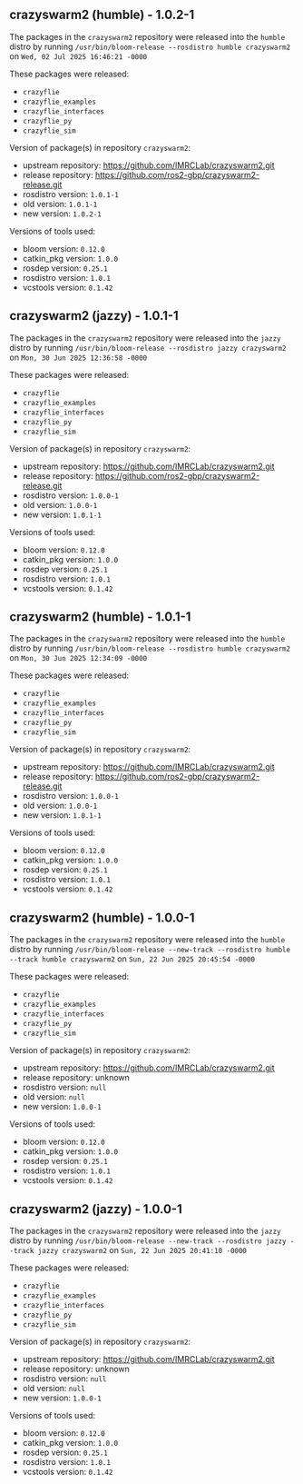 ## crazyswarm2 (humble) - 1.0.2-1

The packages in the `crazyswarm2` repository were released into the `humble` distro by running `/usr/bin/bloom-release --rosdistro humble crazyswarm2` on `Wed, 02 Jul 2025 16:46:21 -0000`

These packages were released:
- `crazyflie`
- `crazyflie_examples`
- `crazyflie_interfaces`
- `crazyflie_py`
- `crazyflie_sim`

Version of package(s) in repository `crazyswarm2`:

- upstream repository: https://github.com/IMRCLab/crazyswarm2.git
- release repository: https://github.com/ros2-gbp/crazyswarm2-release.git
- rosdistro version: `1.0.1-1`
- old version: `1.0.1-1`
- new version: `1.0.2-1`

Versions of tools used:

- bloom version: `0.12.0`
- catkin_pkg version: `1.0.0`
- rosdep version: `0.25.1`
- rosdistro version: `1.0.1`
- vcstools version: `0.1.42`


## crazyswarm2 (jazzy) - 1.0.1-1

The packages in the `crazyswarm2` repository were released into the `jazzy` distro by running `/usr/bin/bloom-release --rosdistro jazzy crazyswarm2` on `Mon, 30 Jun 2025 12:36:58 -0000`

These packages were released:
- `crazyflie`
- `crazyflie_examples`
- `crazyflie_interfaces`
- `crazyflie_py`
- `crazyflie_sim`

Version of package(s) in repository `crazyswarm2`:

- upstream repository: https://github.com/IMRCLab/crazyswarm2.git
- release repository: https://github.com/ros2-gbp/crazyswarm2-release.git
- rosdistro version: `1.0.0-1`
- old version: `1.0.0-1`
- new version: `1.0.1-1`

Versions of tools used:

- bloom version: `0.12.0`
- catkin_pkg version: `1.0.0`
- rosdep version: `0.25.1`
- rosdistro version: `1.0.1`
- vcstools version: `0.1.42`


## crazyswarm2 (humble) - 1.0.1-1

The packages in the `crazyswarm2` repository were released into the `humble` distro by running `/usr/bin/bloom-release --rosdistro humble crazyswarm2` on `Mon, 30 Jun 2025 12:34:09 -0000`

These packages were released:
- `crazyflie`
- `crazyflie_examples`
- `crazyflie_interfaces`
- `crazyflie_py`
- `crazyflie_sim`

Version of package(s) in repository `crazyswarm2`:

- upstream repository: https://github.com/IMRCLab/crazyswarm2.git
- release repository: https://github.com/ros2-gbp/crazyswarm2-release.git
- rosdistro version: `1.0.0-1`
- old version: `1.0.0-1`
- new version: `1.0.1-1`

Versions of tools used:

- bloom version: `0.12.0`
- catkin_pkg version: `1.0.0`
- rosdep version: `0.25.1`
- rosdistro version: `1.0.1`
- vcstools version: `0.1.42`


## crazyswarm2 (humble) - 1.0.0-1

The packages in the `crazyswarm2` repository were released into the `humble` distro by running `/usr/bin/bloom-release --new-track --rosdistro humble --track humble crazyswarm2` on `Sun, 22 Jun 2025 20:45:54 -0000`

These packages were released:
- `crazyflie`
- `crazyflie_examples`
- `crazyflie_interfaces`
- `crazyflie_py`
- `crazyflie_sim`

Version of package(s) in repository `crazyswarm2`:

- upstream repository: https://github.com/IMRCLab/crazyswarm2.git
- release repository: unknown
- rosdistro version: `null`
- old version: `null`
- new version: `1.0.0-1`

Versions of tools used:

- bloom version: `0.12.0`
- catkin_pkg version: `1.0.0`
- rosdep version: `0.25.1`
- rosdistro version: `1.0.1`
- vcstools version: `0.1.42`


## crazyswarm2 (jazzy) - 1.0.0-1

The packages in the `crazyswarm2` repository were released into the `jazzy` distro by running `/usr/bin/bloom-release --new-track --rosdistro jazzy --track jazzy crazyswarm2` on `Sun, 22 Jun 2025 20:41:10 -0000`

These packages were released:
- `crazyflie`
- `crazyflie_examples`
- `crazyflie_interfaces`
- `crazyflie_py`
- `crazyflie_sim`

Version of package(s) in repository `crazyswarm2`:

- upstream repository: https://github.com/IMRCLab/crazyswarm2.git
- release repository: unknown
- rosdistro version: `null`
- old version: `null`
- new version: `1.0.0-1`

Versions of tools used:

- bloom version: `0.12.0`
- catkin_pkg version: `1.0.0`
- rosdep version: `0.25.1`
- rosdistro version: `1.0.1`
- vcstools version: `0.1.42`


